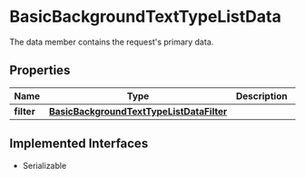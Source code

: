 

# BasicBackgroundTextTypeListData

The data member contains the request's primary data.

## Properties

Name | Type | Description | Notes
------------ | ------------- | ------------- | -------------
**filter** | [**BasicBackgroundTextTypeListDataFilter**](BasicBackgroundTextTypeListDataFilter.md) |  |  [optional]


## Implemented Interfaces

* Serializable


